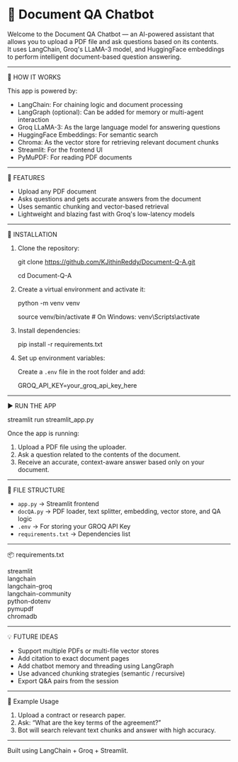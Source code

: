 # 📄 Document QA Chatbot

Welcome to the Document QA Chatbot — an AI-powered assistant that allows you to upload a PDF file and ask questions based on its contents.  
It uses LangChain, Groq's LLaMA-3 model, and HuggingFace embeddings to perform intelligent document-based question answering.

------------------------------------------------------------

🧠 HOW IT WORKS

This app is powered by:
- LangChain: For chaining logic and document processing
- LangGraph (optional): Can be added for memory or multi-agent interaction
- Groq LLaMA-3: As the large language model for answering questions
- HuggingFace Embeddings: For semantic search
- Chroma: As the vector store for retrieving relevant document chunks
- Streamlit: For the frontend UI
- PyMuPDF: For reading PDF documents

------------------------------------------------------------

🚀 FEATURES

- Upload any PDF document
- Asks questions and gets accurate answers from the document
- Uses semantic chunking and vector-based retrieval
- Lightweight and blazing fast with Groq's low-latency models

------------------------------------------------------------

🔧 INSTALLATION

1. Clone the repository:

   git clone https://github.com/KJithinReddy/Document-Q-A.git
   
   cd Document-Q-A

3. Create a virtual environment and activate it:

   python -m venv venv
   
   source venv/bin/activate       # On Windows: venv\Scripts\activate

5. Install dependencies:

   pip install -r requirements.txt

6. Set up environment variables:

   Create a `.env` file in the root folder and add:

   GROQ_API_KEY=your_groq_api_key_here

------------------------------------------------------------

▶️ RUN THE APP

   streamlit run streamlit_app.py

Once the app is running:

1. Upload a PDF file using the uploader.
2. Ask a question related to the contents of the document.
3. Receive an accurate, context-aware answer based only on your document.

------------------------------------------------------------

📂 FILE STRUCTURE

- `app.py` → Streamlit frontend
- `docQA.py` → PDF loader, text splitter, embedding, vector store, and QA logic
- `.env` → For storing your GROQ API Key
- `requirements.txt` → Dependencies list

------------------------------------------------------------

📦 requirements.txt

streamlit  
langchain  
langchain-groq  
langchain-community  
python-dotenv  
pymupdf  
chromadb

------------------------------------------------------------

💡 FUTURE IDEAS

- Support multiple PDFs or multi-file vector stores  
- Add citation to exact document pages  
- Add chatbot memory and threading using LangGraph  
- Use advanced chunking strategies (semantic / recursive)  
- Export Q&A pairs from the session

------------------------------------------------------------

🧠 Example Usage

1. Upload a contract or research paper.
2. Ask: “What are the key terms of the agreement?”
3. Bot will search relevant text chunks and answer with high accuracy.

------------------------------------------------------------

Built using LangChain + Groq + Streamlit.
